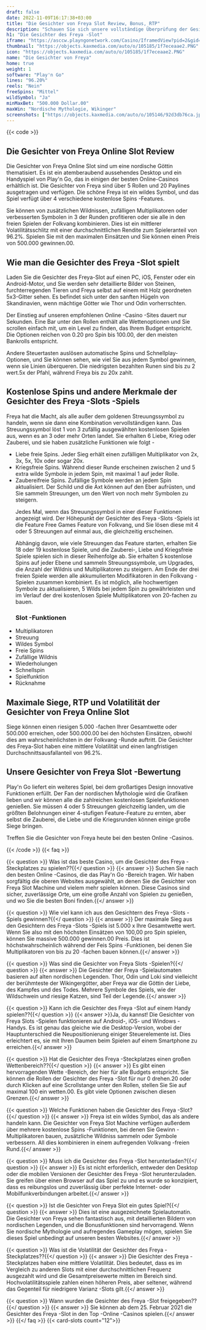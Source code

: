 ```yaml
---
draft: false
date: 2022-11-09T16:17:38+03:00
title: "Die Gesichter von Freya Slot Review, Bonus, RTP"
description: "Schauen Sie sich unsere vollständige Überprüfung der Gesichter von Freya Online Slot von Play'n Go an, während wir das Gameplay, die Boni und wo man die besten Casino -Angebote finden kann."
h1: "Die Gesichter des Freya -Slot"
iframe: "https://asccw.playngonetwork.com/Casino/IframedView?pid=2&gid=thefacesoffreya&lang=en_US&practice=1&channel=desktop&div=flashobject&width=100%25&height=100%25&user=&password=&ctx=&demo=2&brand=&lobby=&rccurrentsessiontime=0&rcintervaltime=0&rcaccounthistoryurl=&rccontinueurl=&rcexiturl=&rchistoryurlmode=&autoplaylimits=0&autoplayreset=0&callback=flashCallback&rcmga=&resourcelevel=0&hasjackpots=False&country=&pauseplay=&playlimit=&selftest=&sessiontime=&coreweburl=https://asccw.playngonetwork.com/&showpoweredby=True"
thumbnail: "https://objects.kaxmedia.com/auto/o/105185/1f7eceaae2.PNG"
icon: "https://objects.kaxmedia.com/auto/o/105185/1f7eceaae2.PNG"
name: "Die Gesichter von Freya"
home: true
weight: 1
software: "Play'n Go"
lines: "96.20%"
reels: "Nein"
freeSpins: "Mittel"
wildSymbol: "Ja"
minMaxBet: "500.000 Dollar.00"
maxWin: "Nordische Mythologie, Wikinger"
screenshots: ["https://objects.kaxmedia.com/auto/o/105146/92d3db76ca.jpeg"]
---
```


{{< code >}}<h2>Die Gesichter von Freya Online Slot Review</h2><p>Die Gesichter von Freya Online Slot sind um eine nordische Göttin thematisiert. Es ist ein atemberaubend aussehendes Desktop und ein Handyspiel von Play'n Go, das in einigen der besten Online-Casinos erhältlich ist. Die Gesichter von Freya sind über 5 Rollen und 20 Paylines ausgetragen und verfügen. Die schöne Freya ist ein wildes Symbol, und das Spiel verfügt über 4 verschiedene kostenlose Spins -Features.</p><p>Sie können von zusätzlichen Wildnissen, zufälligen Multiplikatoren oder verbesserten Symbolen in 3 der Runden profitieren oder sie alle in den freien Spielen der Folkvang kombinieren. Dies ist ein mittlerer Volatilitätsschlitz mit einer durchschnittlichen Rendite zum Spieleranteil von 96.2%. Spielen Sie mit den maximalen Einsätzen und Sie können einen Preis von 500.000 gewinnen.00.</p><h2>Wie man die Gesichter des Freya -Slot spielt</h2><p>Laden Sie die Gesichter des Freya-Slot auf einen PC, iOS, Fenster oder ein Android-Motor, und Sie werden sehr detaillierte Bilder von Steinen, furchterregenden Tieren und Freya selbst auf einem mit Holz geordneten 5x3-Gitter sehen. Es befindet sich unter den sanften Hügeln von Skandinavien, wenn mächtige Götter wie Thor und Odin vorherrschten.</p><p>Der Einstieg auf unseren empfohlenen Online -Casino -Sites dauert nur Sekunden. Eine Bar unter den Rollen enthält alle Wettenoptionen und Sie scrollen einfach mit, um ein Level zu finden, das Ihrem Budget entspricht. Die Optionen reichen von 0.20 pro Spin bis 100.00, der den meisten Bankrolls entspricht.</p><p>Andere Steuertasten auslösen automatische Spins und Schnellplay-Optionen, und Sie können sehen, wie viel Sie aus jedem Symbol gewinnen, wenn sie Linien überqueren. Die niedrigsten bezahlten Runen sind bis zu 2 wert.5x der Pfahl, während Freya bis zu 20x zahlt.</p><h2>Kostenlose Spins und andere Merkmale der Gesichter des Freya -Slots -Spiels</h2><p>Freya hat die Macht, als alle außer dem goldenen Streuungssymbol zu handeln, wenn sie dann eine Kombination vervollständigen kann. Das Streuungssymbol löst 1 von 3 zufällig ausgewählten kostenlosen Spielen aus, wenn es an 3 oder mehr Orten landet. Sie erhalten 6 Liebe, Krieg oder Zauberei, und sie haben zusätzliche Funktionen wie folgt -
-	Liebe freie Spins. Jeder Sieg erhält einen zufälligen Multiplikator von 2x, 3x, 5x, 10x oder sogar 20x.
-	Kriegsfreie Spins. Während dieser Runde erscheinen zwischen 2 und 5 extra wilde Symbole in jedem Spin, mit maximal 1 auf jeder Rolle.
-	Zaubereifreie Spins. Zufällige Symbole werden an jedem Spin aktualisiert. Der Schild und die Axt können auf den Eber aufrüsten, und Sie sammeln Streuungen, um den Wert von noch mehr Symbolen zu steigern.</p><p>Jedes Mal, wenn das Streuungssymbol in einer dieser Funktionen angezeigt wird. Der Höhepunkt der Gesichter des Freya -Slots -Spiels ist die Feature Free Games Feature von Folkvang, und Sie lösen diese mit 4 oder 5 Streuungen auf einmal aus, die gleichzeitig erscheinen.</p><p>Abhängig davon, wie viele Streuungen das Feature starten, erhalten Sie 18 oder 19 kostenlose Spiele, und die Zauberei-, Liebe und Kriegsfreie Spiele spielen sich in dieser Reihenfolge ab. Sie erhalten 5 kostenlose Spins auf jeder Ebene und sammeln Streuungssymbole, um Upgrades, die Anzahl der Wildnis und Multiplikatoren zu steigern. Am Ende der drei freien Spiele werden alle akkumulierten Modifikatoren in den Folkvang -Spielen zusammen kombiniert. Es ist möglich, alle hochwertigen Symbole zu aktualisieren, 5 Wilds bei jedem Spin zu gewährleisten und im Verlauf der drei kostenlosen Spiele Multiplikatoren von 20-fachen zu bauen.</p><h3>
Slot -Funktionen</h3><ul>
<li></span>
Multiplikatoren</li>
<li></span>
Streuung</li>
<li></span>
Wildes Symbol</li>
<li></span>
Freie Spins</li>
<li></span>
Zufällige Wildnis</li>
<li></span>
Wiederholungen</li>
<li></span>
Schnellspin</li>
<li></span>
Spielfunktion</li>
<li></span>
Rücknahme</li></ul><h2>Maximale Siege, RTP und Volatilität der Gesichter von Freya Online Slot</h2><p>Siege können einen riesigen 5.000 -fachen Ihrer Gesamtwette oder 500.000 erreichen, oder 500.000.00 bei den höchsten Einsätzen, obwohl dies am wahrscheinlichsten in der Folkvang -Runde auftritt. Die Gesichter des Freya-Slot haben eine mittlere Volatilität und einen langfristigen Durchschnittsausfallanteil von 96.2%.</p><h2>Unsere Gesichter von Freya Slot -Bewertung</h2><p>Play'n Go liefert ein weiteres Spiel, bei dem großartiges Design innovative Funktionen erfüllt. Der Fan der nordischen Mythologie wird die Grafiken lieben und wir können alle die zahlreichen kostenlosen Spielefunktionen genießen. Sie müssen 4 oder 5 Streuungen gleichzeitig landen, um die größten Belohnungen einer 4-stufigen Feature-Feature zu ernten, aber selbst die Zauberei, die Liebe und die Kriegsrunden können einige große Siege bringen.</p><p>Treffen Sie die Gesichter von Freya heute bei den besten Online -Casinos.</p>
{{< /code >}}
{{< faq >}}

{{< question >}} Was ist das beste Casino, um die Gesichter des Freya -Steckplatzes zu spielen??{{</ question >}}
{{< answer >}} Suchen Sie nach den besten Online -Casinos, die das Play'n Go -Bereich tragen. Wir haben sorgfältig die oberen Websites ausgewählt, an denen Sie die Gesichter von Freya Slot Machine und vielem mehr spielen können. Diese Casinos sind sicher, zuverlässige Orte, um eine große Anzahl von Spielen zu genießen, und wo Sie die besten Boni finden.{{</ answer >}}

{{< question >}} Wie viel kann ich aus den Gesichtern des Freya -Slots -Spiels gewinnen?{{</ question >}}
{{< answer >}} Der maximale Sieg aus den Gesichtern des Freya -Slots -Spiels ist 5.000 x Ihre Gesamtwette wert. Wenn Sie also mit den höchsten Einsätzen von 100,00 pro Spin spielen, können Sie massive 500.000 gewinnen.00 Preis. Dies ist höchstwahrscheinlich während der Feis Spins -Funktionen, bei denen Sie Multiplikatoren von bis zu 20 -fachen bauen können.{{</ answer >}}

{{< question >}} Was sind die Gesichter von Freya Slots -Spielen?{{</ question >}}
{{< answer >}} Die Gesichter der Freya -Spielautomaten basieren auf alten nordischen Legenden. Thor, Odin und Loki sind vielleicht der berühmteste der Wikingergötter, aber Freya war die Göttin der Liebe, des Kampfes und des Todes. Mehrere Symbole des Spiels, wie der Wildschwein und riesige Katzen, sind Teil der Legende.{{</ answer >}}

{{< question >}} Kann ich die Gesichter des Freya -Slot auf einem Handy spielen??{{</ question >}}
{{< answer >}}Ja, du kannst! Die Gesichter von Freya Slots -Spielen funktionieren auf Android-, iOS- und Windows -Handys. Es ist genau das gleiche wie die Desktop-Version, wobei der Hauptunterschied die Neupositionierung einiger Steuerelemente ist. Dies erleichtert es, sie mit Ihren Daumen beim Spielen auf einem Smartphone zu erreichen.{{</ answer >}}

{{< question >}} Hat die Gesichter des Freya -Steckplatzes einen großen Wettenbereich??{{</ question >}}
{{< answer >}} Es gibt einen hervorragenden Wette -Bereich, der hier für alle Budgets entspricht. Sie können die Rollen der Gesichter des Freya -Slot für nur 0 drehen.20 oder durch Klicken auf eine Scrollstange unter den Rollen, stellen Sie Sie auf maximal 100 ein wetten.00. Es gibt viele Optionen zwischen diesen Grenzen.{{</ answer >}}

{{< question >}} Welche Funktionen haben die Gesichter des Freya -Slot?{{</ question >}}
{{< answer >}} Freya ist ein wildes Symbol, das als andere handeln kann. Die Gesichter von Freya Slot Machine verfügen außerdem über mehrere kostenlose Spins -Funktionen, bei denen Sie Gewinn -Multiplikatoren bauen, zusätzliche Wildniss sammeln oder Symbole verbessern. All dies kombinieren in einem aufregenden Volkvang -freien Rund.{{</ answer >}}

{{< question >}} Muss ich die Gesichter des Freya -Slot herunterladen?{{</ question >}}
{{< answer >}} Es ist nicht erforderlich, entweder den Desktop oder die mobilen Versionen der Gesichter des Freya -Slot herunterzuladen. Sie greifen über einen Browser auf das Spiel zu und es wurde so konzipiert, dass es reibungslos und zuverlässig über perfekte Internet- oder Mobilfunkverbindungen arbeitet.{{</ answer >}}

{{< question >}} Ist die Gesichter von Freya Slot ein gutes Spiel?{{</ question >}}
{{< answer >}} Dies ist eine ausgezeichnete Spielautomatin. Die Gesichter von Freya sehen fantastisch aus, mit detaillierten Bildern von nordischen Legenden, und die Bonusfunktionen sind hervorragend. Wenn Sie nordische Mythologie und aufregendes Gameplay mögen, spielen Sie dieses Spiel unbedingt auf unseren besten Websites.{{</ answer >}}

{{< question >}} Was ist die Volatilität der Gesichter des Freya -Steckplatzes??{{</ question >}}
{{< answer >}} Die Gesichter des Freya -Steckplatzes haben eine mittlere Volatilität. Dies bedeutet, dass es im Vergleich zu anderen Slots mit einer durchschnittlichen Frequenz ausgezahlt wird und die Gesamtpreisewerte mitten im Bereich sind. Hochvolatilitätsspiele zahlen einen höheren Preis, aber seltener, während das Gegenteil für niedrigere Varianz -Slots gilt.{{</ answer >}}

{{< question >}} Wann wurden die Gesichter des Freya -Slot freigegeben??{{</ question >}}
{{< answer >}} Sie können ab dem 25. Februar 2021 die Gesichter des Freya -Slot in den Top -Online -Casinos spielen.{{</ answer >}}
{{</ faq >}}
{{< card-slots count="12">}}
